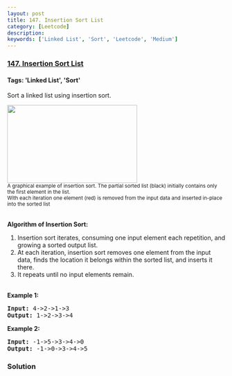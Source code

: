 ```yaml
---
layout: post
title: 147. Insertion Sort List
category: [Leetcode]
description: 
keywords: ['Linked List', 'Sort', 'Leetcode', 'Medium']
---
```

### [147. Insertion Sort List](https://leetcode.com/problems/insertion-sort-list)

#### Tags: 'Linked List', 'Sort'

<div class="content__u3I1 question-content__JfgR"><div><p>Sort a linked list using insertion sort.</p>
<ol>
</ol>
<p><img alt="" src="https://upload.wikimedia.org/wikipedia/commons/0/0f/Insertion-sort-example-300px.gif" style="height:180px; width:300px"/><br/>
<small>A graphical example of insertion sort. The partial sorted list (black) initially contains only the first element in the list.<br/>
With each iteration one element (red) is removed from the input data and inserted in-place into the sorted list</small><br/>
 </p>
<ol>
</ol>
<p><strong>Algorithm of Insertion Sort:</strong></p>
<ol>
<li>Insertion sort iterates, consuming one input element each repetition, and growing a sorted output list.</li>
<li>At each iteration, insertion sort removes one element from the input data, finds the location it belongs within the sorted list, and inserts it there.</li>
<li>It repeats until no input elements remain.</li>
</ol>
<p><br/>
<strong>Example 1:</strong></p>
<pre><strong>Input:</strong> 4-&gt;2-&gt;1-&gt;3
<strong>Output:</strong> 1-&gt;2-&gt;3-&gt;4
</pre>
<p><strong>Example 2:</strong></p>
<pre><strong>Input:</strong> -1-&gt;5-&gt;3-&gt;4-&gt;0
<strong>Output:</strong> -1-&gt;0-&gt;3-&gt;4-&gt;5
</pre>
</div></div>

### Solution

